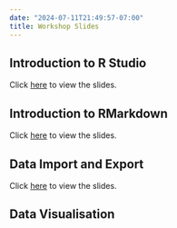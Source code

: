 ```yaml
---
date: "2024-07-11T21:49:57-07:00"
title: Workshop Slides
---
```


## Introduction to R Studio

Click [here](/slides/7dataimport_export/7_import_export.html) to view the slides.

## Introduction to RMarkdown

Click [here](/slides/rmarkdown/rmarkdown.html) to view the slides.

## Data Import and Export

Click [here](/slides/7dataimport_export/7_import.html) to view the slides.


## Data Visualisation

